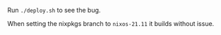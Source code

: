 Run `./deploy.sh` to see the bug.  

When setting the nixpkgs branch to `nixos-21.11` it builds without issue.
